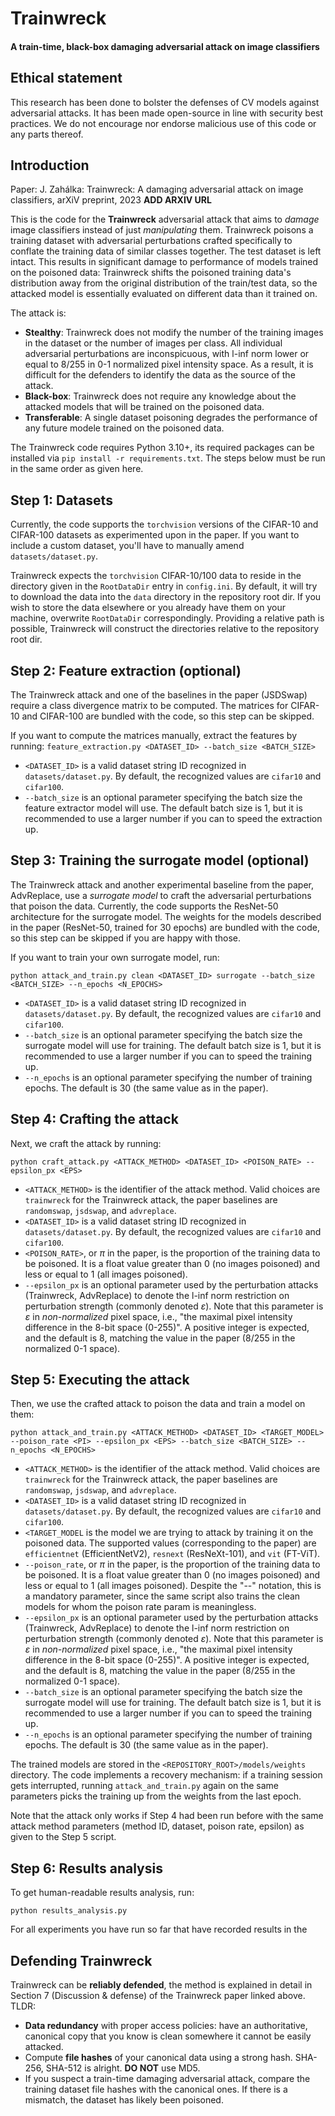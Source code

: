 # Trainwreck
#### A train-time, black-box damaging adversarial attack on image classifiers

## Ethical statement
This research has been done to bolster the defenses of CV models against adversarial attacks. It has been made open-source in line with security best practices. We do not encourage nor endorse malicious use of this code or any parts thereof.

## Introduction

Paper: J. Zahálka: Trainwreck: A damaging adversarial attack on image classifiers, arXiV preprint, 2023 __ADD ARXIV URL__

This is the code for the __Trainwreck__ adversarial attack that aims to *damage* image classifiers instead of just *manipulating* them. Trainwreck poisons a training dataset with adversarial perturbations crafted specifically to conflate the training data of similar classes together. The test dataset is left intact. This results in significant damage to performance of models trained on the poisoned data: Trainwreck shifts the poisoned training data's distribution away from the original distribution of the train/test data, so the attacked model is essentially evaluated on different data than it trained on.

The attack is:

* __Stealthy__: Trainwreck does not modify the number of the training images in the dataset or the number of images per class. All individual adversarial perturbations are inconspicuous, with l-inf norm lower or equal to 8/255 in 0-1 normalized pixel intensity space. As a result, it is difficult for the defenders to identify the data as the source of the attack.
* __Black-box__: Trainwreck does not require any knowledge about the attacked models that will be trained on the poisoned data.
* __Transferable__: A single dataset poisoning degrades the performance of any future modele trained on the poisoned data.

The Trainwreck code requires Python 3.10+, its required packages can be installed via ```pip install -r requirements.txt```. The steps below must be run in the same order as given here.

## Step 1: Datasets
Currently, the code supports the ```torchvision``` versions of the CIFAR-10 and CIFAR-100 datasets as experimented upon in the paper. If you want to include a custom dataset, you'll have to manually amend ```datasets/dataset.py```.

Trainwreck expects the ```torchvision``` CIFAR-10/100 data to reside in the directory given in the ```RootDataDir``` entry in ```config.ini```. By default, it will try to download the data into the ```data``` directory in the repository root dir. If you wish to store the data elsewhere or you already have them on your machine, overwrite ```RootDataDir``` correspondingly. Providing a relative path is possible, Trainwreck will construct the directories relative to the repository root dir.

## Step 2: Feature extraction (optional)
The Trainwreck attack and one of the baselines in the paper (JSDSwap) require a class divergence matrix to be computed. The matrices for CIFAR-10 and CIFAR-100 are bundled with the code, so this step can be skipped. 

If you want to compute the matrices manually, extract the features by running:
```feature_extraction.py <DATASET_ID> --batch_size <BATCH_SIZE>```

* ```<DATASET_ID>``` is a valid dataset string ID recognized in ```datasets/dataset.py```. By default, the recognized values are ```cifar10``` and ```cifar100```.
* ``--batch_size`` is an optional parameter specifying the batch size the feature extractor model will use. The default batch size is 1, but it is recommended to use a larger number if you can to speed the extraction up.

## Step 3: Training the surrogate model (optional)
The Trainwreck attack and another experimental baseline from the paper, AdvReplace, use a *surrogate model* to craft the adversarial perturbations that poison the data. Currently, the code supports the ResNet-50 architecture for the surrogate model. The weights for the models described in the paper (ResNet-50, trained for 30 epochs) are bundled with the code, so this step can be skipped if you are happy with those.

If you want to train your own surrogate model, run:

```python attack_and_train.py clean <DATASET_ID> surrogate --batch_size <BATCH_SIZE> --n_epochs <N_EPOCHS>```

* ```<DATASET_ID>``` is a valid dataset string ID recognized in ```datasets/dataset.py```. By default, the recognized values are ```cifar10``` and ```cifar100```.
* ``--batch_size`` is an optional parameter specifying the batch size the surrogate model will use for training. The default batch size is 1, but it is recommended to use a larger number if you can to speed the training up.
* ``--n_epochs`` is an optional parameter specifying the number of training epochs. The default is 30 (the same value as in the paper).


## Step 4: Crafting the attack
Next, we craft the attack by running:

```python craft_attack.py <ATTACK_METHOD> <DATASET_ID> <POISON_RATE> --epsilon_px <EPS>```

* ```<ATTACK_METHOD>``` is the identifier of the attack method. Valid choices are ```trainwreck``` for the Trainwreck attack, the paper baselines are ```randomswap```, ```jsdswap```, and ```advreplace```.
* ```<DATASET_ID>``` is a valid dataset string ID recognized in ```datasets/dataset.py```. By default, the recognized values are ```cifar10``` and ```cifar100```.
* ```<POISON_RATE>```, or *π* in the paper, is the proportion of the training data to be poisoned. It is a float value greater than 0 (no images poisoned) and less or equal to 1 (all images poisoned).
* ```--epsilon_px``` is an optional parameter used by the perturbation attacks (Trainwreck, AdvReplace) to denote the l-inf norm restriction on perturbation strength (commonly denoted *ε*). Note that this parameter is *ε* in *non-normalized* pixel space, i.e., "the maximal pixel intensity difference in the 8-bit space (0-255)". A positive integer is expected, and the default is 8, matching the value in the paper (8/255 in the normalized 0-1 space).

## Step 5: Executing the attack
Then, we use the crafted attack to poison the data and train a model on them:

```python attack_and_train.py <ATTACK_METHOD> <DATASET_ID> <TARGET_MODEL> --poison_rate <PI> --epsilon_px <EPS> --batch_size <BATCH_SIZE> --n_epochs <N_EPOCHS>```

* ```<ATTACK_METHOD>``` is the identifier of the attack method. Valid choices are ```trainwreck``` for the Trainwreck attack, the paper baselines are ```randomswap```, ```jsdswap```, and ```advreplace```.
* ```<DATASET_ID>``` is a valid dataset string ID recognized in ```datasets/dataset.py```. By default, the recognized values are ```cifar10``` and ```cifar100```.
* ```<TARGET_MODEL``` is the model we are trying to attack by training it on the poisoned data. The supported values (corresponding to the paper) are ```efficientnet``` (EfficientNetV2), ```resnext``` (ResNeXt-101), and ```vit``` (FT-ViT).
* ```--poison_rate```, or *π* in the paper, is the proportion of the training data to be poisoned. It is a float value greater than 0 (no images poisoned) and less or equal to 1 (all images poisoned). Despite the "--" notation, this is a mandatory parameter, since the same script also trains the clean models for whom the poison rate param is meaningless.
* ```--epsilon_px``` is an optional parameter used by the perturbation attacks (Trainwreck, AdvReplace) to denote the l-inf norm restriction on perturbation strength (commonly denoted *ε*). Note that this parameter is *ε* in *non-normalized* pixel space, i.e., "the maximal pixel intensity difference in the 8-bit space (0-255)". A positive integer is expected, and the default is 8, matching the value in the paper (8/255 in the normalized 0-1 space).
* ``--batch_size`` is an optional parameter specifying the batch size the surrogate model will use for training. The default batch size is 1, but it is recommended to use a larger number if you can to speed the training up.
* ``--n_epochs`` is an optional parameter specifying the number of training epochs. The default is 30 (the same value as in the paper).

The trained models are stored in the ```<REPOSITORY_ROOT>/models/weights``` directory. The code implements a recovery mechanism: if a training session gets interrupted, running ```attack_and_train.py``` again on the same parameters picks the training up from the weights from the last epoch.

Note that the attack only works if Step 4 had been run before with the same attack method parameters (method ID, dataset, poison rate, epsilon) as given to the Step 5 script.

## Step 6: Results analysis
To get human-readable results analysis, run:

```python results_analysis.py```

For all experiments you have run so far that have recorded results in the 

## Defending Trainwreck
Trainwreck can be __reliably defended__, the method is explained in detail in Section 7 (Discussion & defense) of the Trainwreck paper linked above. TLDR:

* __Data redundancy__ with proper access policies: have an authoritative, canonical copy that you know is clean somewhere it cannot be easily attacked.
* Compute __file hashes__ of your canonical data using a strong hash. SHA-256, SHA-512 is alright. __DO NOT__ use MD5.
* If you suspect a train-time damaging adversarial attack, compare the training dataset file hashes with the canonical ones. If there is a mismatch, the dataset has likely been poisoned.
